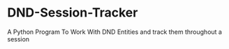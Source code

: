 # DND-Session-Tracker
A Python Program To Work With DND Entities and track them throughout a session
